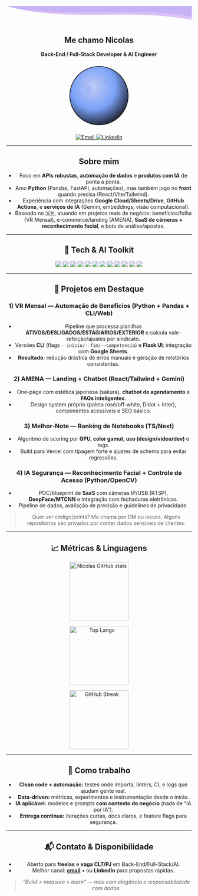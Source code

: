 <!-- HERO / Wave header (Tokyonight) -->
<div align="center">
  <svg width="100%" height="120" viewBox="0 0 1200 120" preserveAspectRatio="none">
    <path d="M0,0 C300,80 900,0 1200,70 L1200,0 L0,0 Z" fill="#7aa2f7" opacity="0.35"></path>
    <path d="M0,0 C400,110 800,10 1200,90 L1200,0 L0,0 Z" fill="#bf91f3" opacity="0.55"></path>
  </svg>
</div>

<div align="center">
  
  
  <h2>Me chamo Nicolas</h2>
  <p><strong>Back-End / Full-Stack Developer & AI Engineer</strong></p>
  
 
  <svg width="180" height="180" viewBox="0 0 200 200" role="img" aria-label="Lua">
    <defs>
      <radialGradient id="g" cx="40%" cy="35%" r="70%">
        <stop offset="0%"  stop-color="#c0caf5"/>
        <stop offset="55%" stop-color="#7aa2f7"/>
        <stop offset="100%" stop-color="#1a1b27"/>
      </radialGradient>
    </defs>
    <circle cx="100" cy="100" r="88" fill="url(#g)" stroke="#16161e" stroke-width="2"/>
    <!-- craterzinhas simples -->
    <circle cx="70"  cy="80"  r="10" fill="#8aa3f7" opacity=".35"/>
    <circle cx="120" cy="60"  r="8"  fill="#8aa3f7" opacity=".35"/>
    <circle cx="130" cy="120" r="12" fill="#8aa3f7" opacity=".28"/>
    <circle cx="85"  cy="125" r="7"  fill="#8aa3f7" opacity=".28"/>
  </svg>

  <p>
    <div align="center">

<div align="center">
  <a href="mailto:nicosilva071106@gmail.com">
    <img alt="Email" src="https://img.shields.io/badge/Email-nicosilva071106%40gmail.com-7aa2f7?style=for-the-badge&logo=gmail&logoColor=white&labelColor=1a1b27" />
  </a>

  <!-- LinkedIn (se quiser ao lado) -->
  <a href="https://www.linkedin.com/in/nicolas-alves-da-silva/">
    <img alt="LinkedIn" src="https://img.shields.io/badge/LinkedIn-nicolas--alves--da--silva-7aa2f7?style=for-the-badge&logo=linkedin&logoColor=white&labelColor=1a1b27" />
  </a>
</div>


</div>

---

##  Sobre mim
- Foco em **APIs robustas**, **automação de dados** e **produtos com IA** de ponta a ponta.  
- Amo **Python** (Pandas, FastAPI, automações), mas também jogo no **front** quando precisa (React/Vite/Tailwind).  
- Experiência com integrações **Google Cloud/Sheets/Drive**, **GitHub Actions**, e **serviços de IA** (Gemini, embeddings, visão computacional).  
- Baseado no 🇧🇷, atuando em projetos reais de negócio: benefícios/folha (VR Mensal), e-commerce/landing (AMENA), **SaaS de câmeras + reconhecimento facial**, e bots de análise/apostas.

---

## 🧰 Tech & AI Toolkit
<p>
  <img src="https://img.shields.io/badge/Python-1a1b27?style=for-the-badge&logo=python&logoColor=white&labelColor=1a1b27&color=7aa2f7"/>
  <img src="https://img.shields.io/badge/FastAPI-1a1b27?style=for-the-badge&logo=fastapi&logoColor=white&labelColor=1a1b27&color=7aa2f7"/>
  <img src="https://img.shields.io/badge/Pandas-1a1b27?style=for-the-badge&logo=pandas&logoColor=white&labelColor=1a1b27&color=7aa2f7"/>
  <img src="https://img.shields.io/badge/Node.js-1a1b27?style=for-the-badge&logo=node.js&logoColor=white&labelColor=1a1b27&color=7aa2f7"/>
  <img src="https://img.shields.io/badge/TypeScript-1a1b27?style=for-the-badge&logo=typescript&logoColor=white&labelColor=1a1b27&color=7aa2f7"/>
  <img src="https://img.shields.io/badge/React-1a1b27?style=for-the-badge&logo=react&logoColor=white&labelColor=1a1b27&color=7aa2f7"/>
  <img src="https://img.shields.io/badge/Tailwind-1a1b27?style=for-the-badge&logo=tailwindcss&logoColor=white&labelColor=1a1b27&color=7aa2f7"/>
  <img src="https://img.shields.io/badge/PostgreSQL-1a1b27?style=for-the-badge&logo=postgresql&logoColor=white&labelColor=1a1b27&color=7aa2f7"/>
  <img src="https://img.shields.io/badge/Docker-1a1b27?style=for-the-badge&logo=docker&logoColor=white&labelColor=1a1b27&color=7aa2f7"/>
  <img src="https://img.shields.io/badge/GCP-1a1b27?style=for-the-badge&logo=googlecloud&logoColor=white&labelColor=1a1b27&color=7aa2f7"/>
  <img src="https://img.shields.io/badge/Gemini%20API-1a1b27?style=for-the-badge&logo=google&logoColor=white&labelColor=1a1b27&color=7aa2f7"/>
  <img src="https://img.shields.io/badge/OpenCV-1a1b27?style=for-the-badge&logo=opencv&logoColor=white&labelColor=1a1b27&color=7aa2f7"/>
</p>

---

## 🚀 Projetos em Destaque

### 1) VR Mensal — Automação de Benefícios (Python + Pandas + CLI/Web)
- Pipeline que processa planilhas **ATIVOS/DESLIGADOS/ESTAGIARIOS/EXTERIOR** e calcula vale-refeição/ajustes por sindicato.  
- Versões **CLI** (flags `--inicio/--fim/--competencia`) e **Flask UI**; integração com **Google Sheets**.  
- **Resultado:** redução drástica de erros manuais e geração de relatórios consistentes.

### 2) AMENA — Landing + Chatbot (React/Tailwind + Gemini)
- One-page com estética japonesa (sakura), **chatbot de agendamento** e **FAQs inteligentes**.  
- Design system próprio (paleta rosé/off-white, Didot + Inter), componentes acessíveis e SEO básico.

### 3) Melhor-Note — Ranking de Notebooks (TS/Next)
- Algoritmo de scoring por **GPU, color gamut, uso (design/vídeo/dev)** e tags.  
- Build para Vercel com tipagem forte e ajustes de schema para evitar regressões.

### 4) IA Segurança — Reconhecimento Facial + Controle de Acesso (Python/OpenCV)
- POC/blueprint de **SaaS** com câmeras IP/USB (RTSP), **DeepFace/MTCNN** e integração com fechaduras eletrônicas.  
- Pipeline de dados, avaliação de precisão e guidelines de privacidade.

> Quer ver código/prints? Me chama por DM ou issues. Alguns repositórios são privados por conter dados sensíveis de clientes.

---

## 📈 Métricas & Linguagens

<div align="center">

  <!-- Stats -->
  <img
    src="https://github-readme-stats.vercel.app/api?username=Nicolas-AS07&show_icons=true&include_all_commits=true&count_private=true&hide=contribs&theme=tokyonight"
    alt="Nicolas GitHub stats" height="160" />

  <!-- Top languages -->
  <img
    src="https://github-readme-stats.vercel.app/api/top-langs/?username=Nicolas-AS07&layout=compact&langs_count=8&theme=tokyonight"
    alt="Top Langs" height="160" />
  
  <!-- Streak -->
  <img
    src="https://streak-stats.demolab.com?user=Nicolas-AS07&theme=tokyonight&hide_border=false"
    alt="GitHub Streak" height="160" />
</div>

---

## 🧪 Como trabalho
- **Clean code + automação:** testes onde importa, linters, CI, e logs que ajudam gente real.  
- **Data-driven:** métricas, experimentos e instrumentação desde o início.  
- **IA aplicável:** modelos e prompts **com contexto do negócio** (nada de “IA por IA”).  
- **Entrega contínua:** iterações curtas, *docs* claros, e feature flags para segurança.

---

## 📬 Contato & Disponibilidade
- Aberto para **freelas** e **vaga CLT/PJ** em Back-End/Full-Stack/AI.  
- Melhor canal: **[email](mailto:nicolas.dev.br@gmail.com)** • ou **LinkedIn** para propostas rápidas.

> _“Build > measure > learn” — mas com elegância e responsabilidade com dados._

